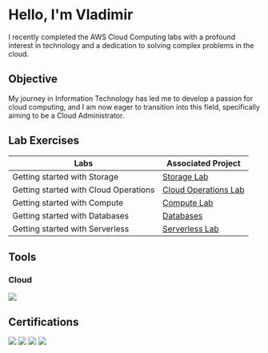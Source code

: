 # Hello, I'm Vladimir
I recently completed the AWS Cloud Computing labs with a profound interest in technology and a dedication to solving complex problems in the cloud.

## Objective
My journey in Information Technology has led me to develop a passion for cloud computing, and I am now eager to transition into this field, specifically aiming to be a Cloud Administrator.

## Lab Exercises
| Labs                                        | Associated Project         |
|-----------------------------------------------|----------------------------|
| Getting started with Storage          | <a href="https://github.com/vladc73/AWS-Cloud-Computing/blob/main/Storage%20Lab">Storage Lab</a>|
| Getting started with Cloud Operations         | <a href="">Cloud Operations Lab</a>|
| Getting started with Compute         | <a href="Azure Firewall">Compute Lab</a>|
| Getting started with Databases     | <a href="">Databases</a>|
| Getting started with Serverless                  | <a href="Securing Azure SQL Database">Serverless Lab </a>|

## Tools
### Cloud
<div>
    <img src="https://img.shields.io/badge/-AWS_Cloud_Practitioner_Essentials -FF0000?&style=for-the-badge&logo=Amazon&logoColor=black" />
 
</div>

## Certifications
<div>
<img src="https://img.shields.io/badge/-Cybersecurity_Boot_Camp-007ACC?&style=for-the-badge&logo=ZTM_Academy&logoColor=white" />
<img src="https://img.shields.io/badge/-Google_Data_Analytics-FF0000?&style=for-the-badge&logo=Google&logoColor=white" />
<img src="https://img.shields.io/badge/-AWS_Cloud_Practitioner_Essentials -FF0000?&style=for-the-badge&logo=Amazon&logoColor=black" />
<img src="https://img.shields.io/badge/-Microsoft_Azure_Fundamentals -FF0000?&style=for-the-badge&logo=Microsoft&logoColor=blue" />  
</div>
